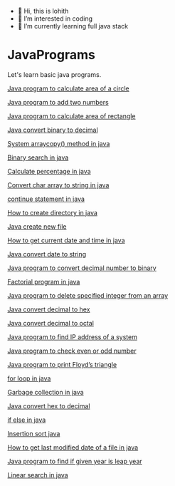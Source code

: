 - 👋 Hi, this is lohith
- 👀 I’m interested in coding
- 🌱 I’m currently learning full java stack

# JavaPrograms
Let's learn basic java programs.

[Java program to calculate area of a circle](https://www.flowerbrackets.com/java-program-calculate-area-of-circle/)

[Java program to add two numbers](https://www.flowerbrackets.com/java-program-to-add-two-numbers/)

[Java program to calculate area of rectangle](https://www.flowerbrackets.com/java-program-calculate-area-of-rectangle/)

[Java convert binary to decimal](https://www.flowerbrackets.com/binary-to-decimal-java/)

[System arraycopy() method in java](https://www.flowerbrackets.com/system-arraycopy-method-java/)

[Binary search in java](https://www.flowerbrackets.com/binary-search-java/)

[Calculate percentage in java](https://www.flowerbrackets.com/java-calculate-percentage/)

[Convert char array to string in java](https://www.flowerbrackets.com/convert-char-array-to-string-java/)

[continue statement in java](https://www.flowerbrackets.com/continue-statement-java/)

[How to create directory in java](https://www.flowerbrackets.com/how-to-create-directory-java/)

[Java create new file](https://www.flowerbrackets.com/java-create-new-file/)

[How to get current date and time in java](https://www.flowerbrackets.com/how-to-get-current-date-time-in-java/)

[Java convert date to string](https://www.flowerbrackets.com/java-date-to-string/)

[Java program to convert decimal number to binary](https://www.flowerbrackets.com/java-program-convert-decimal-number-to-binary/)

[Factorial program in java](https://www.flowerbrackets.com/factorial-program-in-java/)

[Java program to delete specified integer from an array](https://www.flowerbrackets.com/java-program-to-delete-specified-integer-from-array/)

[Java convert decimal to hex](https://www.flowerbrackets.com/java-convert-decimal-to-hex/)

[Java convert decimal to octal](https://www.flowerbrackets.com/decimal-to-octal-java/)

[Java program to find IP address of a system](https://www.flowerbrackets.com/java-program-to-find-ip-address/)

[Java program to check even or odd number](https://www.flowerbrackets.com/java-program-to-find-even-or-odd/)

[Java program to print Floyd’s triangle](https://www.flowerbrackets.com/java-program-to-print-floyds-triangle/)

[for loop in java](https://www.flowerbrackets.com/for-loop-in-java/)

[Garbage collection in java](https://www.flowerbrackets.com/garbage-collection-in-java/)

[Java convert hex to decimal](https://www.flowerbrackets.com/java-convert-hex-to-decimal/)

[if else in java](https://www.flowerbrackets.com/if-else-java/)

[Insertion sort java](https://www.flowerbrackets.com/insertion-sort-java/)

[How to get last modified date of a file in java](https://www.flowerbrackets.com/how-to-get-file-last-modified-date-in-java/)

[Java program to find if given year is leap year](https://www.flowerbrackets.com/java-program-to-find-if-given-year-is-leap-year/)

[Linear search in java](https://www.flowerbrackets.com/linear-search-java/)
